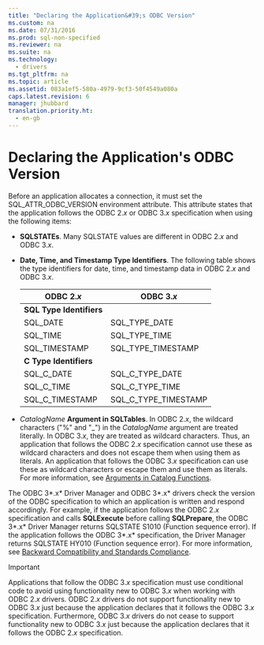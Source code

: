 ```yaml
---
title: "Declaring the Application&#39;s ODBC Version"
ms.custom: na
ms.date: 07/31/2016
ms.prod: sql-non-specified
ms.reviewer: na
ms.suite: na
ms.technology: 
  - drivers
ms.tgt_pltfrm: na
ms.topic: article
ms.assetid: 083a1ef5-580a-4979-9cf3-50f4549a080a
caps.latest.revision: 6
manager: jhubbard
translation.priority.ht: 
  - en-gb
---
```

# Declaring the Application&#39;s ODBC Version
Before an application allocates a connection, it must set the SQL_ATTR_ODBC_VERSION environment attribute. This attribute states that the application follows the ODBC 2.*x* or ODBC 3.*x* specification when using the following items:  
  
-   **SQLSTATEs**. Many SQLSTATE values are different in ODBC 2.*x* and ODBC 3.*x*.  
  
-   **Date, Time, and Timestamp Type Identifiers**. The following table shows the type identifiers for date, time, and timestamp data in ODBC 2.*x* and ODBC 3.*x*.  
  
    |ODBC 2.*x*|ODBC 3.*x*|  
    |----------------|----------------|  
    |**SQL Type Identifiers**||  
    |SQL_DATE|SQL_TYPE_DATE|  
    |SQL_TIME|SQL_TYPE_TIME|  
    |SQL_TIMESTAMP|SQL_TYPE_TIMESTAMP|  
    |**C Type Identifiers**||  
    |SQL_C_DATE|SQL_C_TYPE_DATE|  
    |SQL_C_TIME|SQL_C_TYPE_TIME|  
    |SQL_C_TIMESTAMP|SQL_C_TYPE_TIMESTAMP|  
  
-   *CatalogName*  **Argument in SQLTables**. In ODBC 2.*x*, the wildcard characters ("%" and "_") in the *CatalogName* argument are treated literally. In ODBC 3.*x*, they are treated as wildcard characters. Thus, an application that follows the ODBC 2.*x* specification cannot use these as wildcard characters and does not escape them when using them as literals. An application that follows the ODBC 3.*x* specification can use these as wildcard characters or escape them and use them as literals. For more information, see [Arguments in Catalog Functions](../content/Arguments-in-Catalog-Functions.md).  
  
 The ODBC 3*.x* Driver Manager and ODBC 3*.x* drivers check the version of the ODBC specification to which an application is written and respond accordingly. For example, if the application follows the ODBC 2.*x* specification and calls **SQLExecute** before calling **SQLPrepare**, the ODBC 3*.x* Driver Manager returns SQLSTATE S1010 (Function sequence error). If the application follows the ODBC 3*.x* specification, the Driver Manager returns SQLSTATE HY010 (Function sequence error). For more information, see [Backward Compatibility and Standards Compliance](../content/Backward-Compatibility-and-Standards-Compliance.md).  
  
> [!IMPORTANT]  
>  Applications that follow the ODBC 3.*x* specification must use conditional code to avoid using functionality new to ODBC 3.*x* when working with ODBC 2.*x* drivers. ODBC 2.*x* drivers do not support functionality new to ODBC 3.*x* just because the application declares that it follows the ODBC 3.*x* specification. Furthermore, ODBC 3.*x* drivers do not cease to support functionality new to ODBC 3.*x* just because the application declares that it follows the ODBC 2.*x* specification.